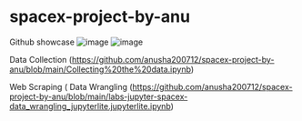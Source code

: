 # spacex-project-by-anu
Github showcase
![image](https://github.com/anusha200712/spacex-project-by-anu/assets/124539819/ca02593d-b74e-4c68-9592-18e46d530716)
![image](https://github.com/anusha200712/spacex-project-by-anu/assets/124539819/91f0e57c-1f62-4345-b095-7c50db58ff90)


Data Collection (https://github.com/anusha200712/spacex-project-by-anu/blob/main/Collecting%20the%20data.ipynb)

Web Scraping (
Data Wrangling (https://github.com/anusha200712/spacex-project-by-anu/blob/main/labs-jupyter-spacex-data_wrangling_jupyterlite.jupyterlite.ipynb)
